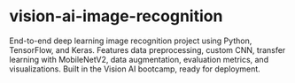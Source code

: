 # vision-ai-image-recognition
End-to-end deep learning image recognition project using Python, TensorFlow, and Keras. Features data preprocessing, custom CNN, transfer learning with MobileNetV2, data augmentation, evaluation metrics, and visualizations. Built in the Vision AI bootcamp, ready for deployment.
